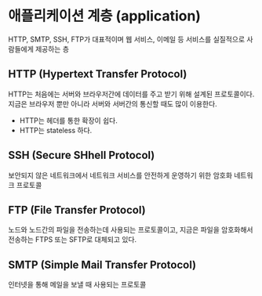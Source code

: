 # 애플리케이션 계층 (application)

HTTP, SMTP, SSH, FTP가 대표적이며 웹 서비스, 이메일 등 서비스를 실질적으로 사람들에게 제공하는 층

## HTTP (Hypertext Transfer Protocol)

HTTP는 처음에는 서버와 브라우저간에 데이터를 주고 받기 위해 설계된 프로토콜이다.
지금은 브라우저 뿐만 아니라 서버와 서버간의 통신할 때도 많이 이용한다.

- HTTP는 헤더를 통한 확장이 쉽다.
- HTTP는 stateless 하다.

## SSH (Secure SHhell Protocol)

보안되지 않은 네트워크에서 네트워크 서비스를 안전하게 운영하기 위한 암호화 네트워크 프로토콜

## FTP (File Transfer Protocol)

노드와 노드간의 파일을 전송하는데 사용되는
프로토콜이고, 지금은 파일을 암호화해서 전송하는 FTPS 또는 SFTP로 대체되고 있다.

## SMTP (Simple Mail Transfer Protocol)

인터넷을 통해 메일을 보낼 때 사용되는 프로토콜
